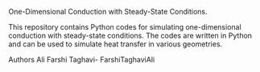 One-Dimensional Conduction with Steady-State Conditions.

This repository contains Python codes for simulating one-dimensional conduction with steady-state conditions. The codes are written in Python and can be used to simulate heat transfer in various geometries.

Authors
Ali Farshi Taghavi- FarshiTaghaviAli
